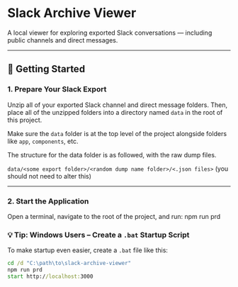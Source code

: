 # Slack Archive Viewer

A local viewer for exploring exported Slack conversations — including public channels and direct messages.

---

## 🚀 Getting Started

### 1. Prepare Your Slack Export

Unzip all of your exported Slack channel and direct message folders. Then, place all of the unzipped folders into a directory named `data` in the root of this project.

Make sure the `data` folder is at the top level of the project alongside folders like `app`, `components`, etc.

The structure for the data folder is as followed, with the raw dump files.

`data/<some export folder>/<random dump name folder>/<.json files>` (you should not need to alter this)

---

### 2. Start the Application

Open a terminal, navigate to the root of the project, and run: npm run prd


### 💡 Tip: Windows Users – Create a `.bat` Startup Script

To make startup even easier, create a `.bat` file like this:

```bat
cd /d "C:\path\to\slack-archive-viewer"
npm run prd
start http://localhost:3000

